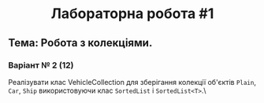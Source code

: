 <h1 align='center'>Лабораторна робота #1</h1>

## Тема: Робота з колекціями.

### Варіант № 2 (12)
Реалізувати клас VehicleCollection для зберігання колекції об'єктів `Plain`, `Car`, `Ship` використовуючи клас `SortedList` і `SortedList<T>`.\
